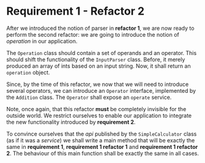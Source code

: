 # Requirement 1 - Refactor 2

After we introduced the notion of parser in **refactor 1**, we are now ready to perform the second refactor: we are going to introduce the notion of _operation_ in our application.

The `Operation` class should contain a set of operands and an operator. This should shift the functionality of the `InputParser` class. Before, it merely produced an array of ints based on an input string. Now, it shall return an `operation` object.

Since, by the time of this refactor, we now that we will need to introduce several operators, we can introduce an `Operator` interface, implemented by the `Addition` class. The `Operator` shall expose an `operate` service.

Note, once again, that this refactor **must** be completely invisible for the outside world. We restrict ourselves to enable our application to integrate the new functionality introduced by **requirement 2**.

To convince ourselves that the _api_ published by the `SimpleCalculator` class (as if it was a _service_) we shall write a main method that will be exactly the same in **requirement 1**, **requirement 1 refactor 1** and **requirement 1 refactor 2**. The behaviour of this main function shall be exactly the same in all cases.